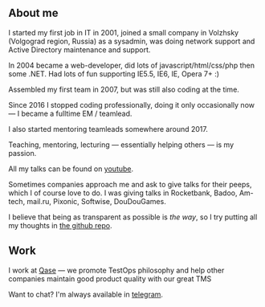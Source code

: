 ## About me

I started my first job in IT in 2001, joined a small company in Volzhsky (Volgograd region, Russia) as a sysadmin, was doing network support and Active Directory maintenance and support.

In 2004 became a web-developer, did lots of javascript/html/css/php then some .NET. Had lots of fun supporting IE5.5, IE6, IE, Opera 7+ :)

Assembled my first team in 2007, but was still also coding at the time.

Since 2016 I stopped coding professionally, doing it only occasionally now — I became a fulltime EM / teamlead.

I also started mentoring teamleads somewhere around 2017.

Teaching, mentoring, lecturing — essentially helping others — is my passion.

All my talks can be found on [youtube](https://www.youtube.com/playlist?list=PLFtS8Ah0wZvWS37oveJ0-D5K6V7GWUpqY).

Sometimes companies approach me and ask to give talks for their peeps, which I of course love to do. I was giving talks in Rocketbank, Badoo, Am-tech, mail.ru, Pixonic, Softwise, DouDouGames.

I believe that being as transparent as possible is _the way_, so I try putting all my thoughts in [the github repo](https://github.com/sharovatov/teamlead).

## Work

I work at [Qase](https://qase.io) — we promote TestOps philosophy and help other companies maintain good product quality with our great TMS

Want to chat? I'm always available in [telegram](https://t.me/vitaly19842).
